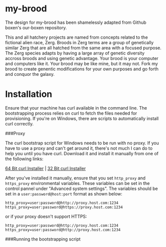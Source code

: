 my-brood
========

The design for my-brood has been shamelessly adapted from Github boxen's our-boxen repository.

This and all hatchery projects are named from concepts related to the fictional alien race, Zerg.
Broods in Zerg terms are a group of genetically similar Zerg that are all hatched from the same
area with a focused purpose.
The Zerg species adapts by having a large array of genetic diversity accross broods and using genetic advantage.
Your brood is your computer and computers like it.
Your brood may be like mine, but it may not.
Fork my brood to create genentic modifications for your own purposes and go forth and conquor the galaxy.

Installation
============

Ensure that your machine has curl available in the command line.
The bootstrapping process relies on curl to fetch the files needed for provisioning.
If you're on Windows, there are scripts to automatically install curl correctly.

###Proxy

The curl bootstrap script for Windows needs to be run with no proxy.
If you have to use a proxy and can't get around it, there's not much I can do to help you until you have curl.
Download it and install it manually from one of the following links:

[64 Bit curl Installer](http://www.confusedbycode.com/curl/curl-7.38.0-win64.msi) |
[32 Bit curl Installer](http://www.confusedbycode.com/curl/curl-7.38.0-win32.msi)

After you've installed it manually, ensure that you set `http_proxy` and `https_proxy` environmental variables.
These variables can be set in the control pannel under "Advanced system settings".
The variables should be set in a `user:password@host:port` format as shown below:

    http_proxy=user:password@http://proxy.host.com:1234
    https_proxy=user:password@https://proxy.host.com:1234

or if your proxy doesn't support HTTPS:

    http_proxy=user:password@http://proxy.host.com:1234
    https_proxy=user:password@http://proxy.host.com:1234

###Running the bootstrapping script

